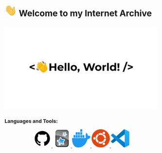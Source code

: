 # <img title="hi" alt="Hi,it's me!" src="./Assets/hi.gif" width="40" height="40" /> Welcome to my Internet Archive

︎<img title="hi" alt="Hi,it's me!" src="./Assets/HelloWorld.gif"/>

<h3>Languages and Tools:</h3>

<p align="center">
	<a href = "./Languages and Tools/Github.md">
		<img title="github" alt="github" src="./Assets/github.svg" width="60" height="60"/>	
	</a>
	<a href = "./Languages and Tools/Anki.md">
		<img title=anki alt="anki" src="./Assets/anki.svg" width="60" height="60"/>	
	</a>
	<a href = "./Languages and Tools/Docker.md">
		<img title=docker alt="docker" src="./Assets/docker.svg" width="60" height="60"/>	
	</a>
	<a href = "./Languages and Tools/Ubuntu.md">
		<img title=ubuntu alt="ubuntu" src="./Assets/ubuntu.svg" width="60" height="60"/>	
	</a>
	<a href = "./Languages and Tools/VSCode.md">
		<img title=vscode alt="vscode" src="./Assets/vscode.svg" width="60" height="60"/>	
	</a>
</p>




